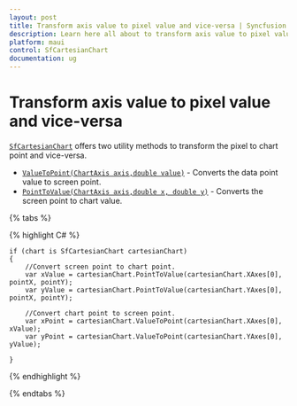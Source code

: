 ```yaml
---
layout: post
title: Transform axis value to pixel value and vice-versa | Syncfusion
description: Learn here all about to transform axis value to pixel value and vice-versa in SfCartesianChart in Syncfusion .NET MAUI Chart (SfCartesianChart) control.
platform: maui
control: SfCartesianChart
documentation: ug
---
```


# Transform axis value to pixel value and vice-versa

[`SfCartesianChart`](https://help.syncfusion.com/cr/maui/Syncfusion.Maui.Charts.SfCartesianChart.html?tabs=tabid-1) offers two utility methods to transform the pixel to chart point and vice-versa.

* [`ValueToPoint(ChartAxis axis,double value)`]() - Converts the data point value to screen point.
* [`PointToValue(ChartAxis axis,double x, double y)`]() - Converts the screen point to chart value.

{% tabs %}

{% highlight C# %}


    if (chart is SfCartesianChart cartesianChart)
    {
        //Convert screen point to chart point.
        var xValue = cartesianChart.PointToValue(cartesianChart.XAxes[0], pointX, pointY);
        var yValue = cartesianChart.PointToValue(cartesianChart.YAxes[0], pointX, pointY);

        //Convert chart point to screen point.
        var xPoint = cartesianChart.ValueToPoint(cartesianChart.XAxes[0], xValue);
        var yPoint = cartesianChart.ValueToPoint(cartesianChart.YAxes[0], yValue);
    
    }

{% endhighlight  %}

{% endtabs %}